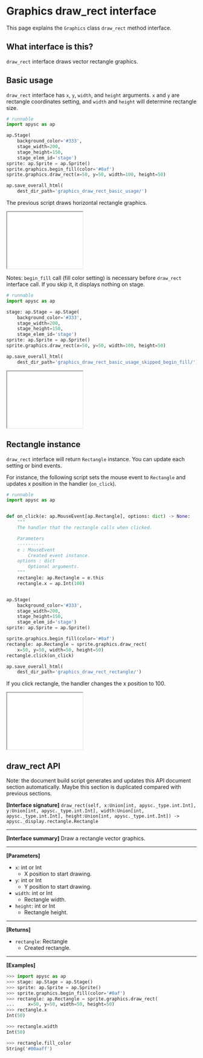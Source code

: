 # Graphics draw_rect interface

This page explains the `Graphics` class `draw_rect` method interface.

## What interface is this?

`draw_rect` interface draws vector rectangle graphics.

## Basic usage

`draw_rect` interface has `x`, `y`, `width`, and `height` arguments. `x` and `y` are rectangle coordinates setting, and `width` and `height` will determine rectangle size.

```py
# runnable
import apysc as ap

ap.Stage(
    background_color='#333',
    stage_width=200,
    stage_height=150,
    stage_elem_id='stage')
sprite: ap.Sprite = ap.Sprite()
sprite.graphics.begin_fill(color='#0af')
sprite.graphics.draw_rect(x=50, y=50, width=100, height=50)

ap.save_overall_html(
    dest_dir_path='graphics_draw_rect_basic_usage/')
```

The previous script draws horizontal rectangle graphics.

<iframe src="static/graphics_draw_rect_basic_usage/index.html" width="200" height="150"></iframe>

Notes: `begin_fill` call (fill color setting) is necessary before `draw_rect` interface call. If you skip it, it displays nothing on stage.

```py
# runnable
import apysc as ap

stage: ap.Stage = ap.Stage(
    background_color='#333',
    stage_width=200,
    stage_height=150,
    stage_elem_id='stage')
sprite: ap.Sprite = ap.Sprite()
sprite.graphics.draw_rect(x=50, y=50, width=100, height=50)

ap.save_overall_html(
    dest_dir_path='graphics_draw_rect_basic_usage_skipped_begin_fill/')
```

<iframe src="static/graphics_draw_rect_basic_usage_skipped_begin_fill/index.html" width="200" height="150"></iframe>

## Rectangle instance

`draw_rect` interface will return `Rectangle` instance. You can update each setting or bind events.

For instance, the following script sets the mouse event to `Rectangle` and updates x position in the handler (`on_click`).

```py
# runnable
import apysc as ap


def on_click(e: ap.MouseEvent[ap.Rectangle], options: dict) -> None:
    """
    The handler that the rectangle calls when clicked.

    Parameters
    ----------
    e : MouseEvent
        Created event instance.
    options : dict
        Optional arguments.
    """
    rectangle: ap.Rectangle = e.this
    rectangle.x = ap.Int(100)


ap.Stage(
    background_color='#333',
    stage_width=200,
    stage_height=150,
    stage_elem_id='stage')
sprite: ap.Sprite = ap.Sprite()

sprite.graphics.begin_fill(color='#0af')
rectangle: ap.Rectangle = sprite.graphics.draw_rect(
    x=50, y=50, width=50, height=50)
rectangle.click(on_click)

ap.save_overall_html(
    dest_dir_path='graphics_draw_rect_rectangle/')
```

If you click rectangle, the handler changes the x position to 100.

<iframe src="static/graphics_draw_rect_rectangle/index.html" width="200" height="150"></iframe>


## draw_rect API

<!-- Docstring: apysc._display.graphics.Graphics.draw_rect -->

<span class="inconspicuous-txt">Note: the document build script generates and updates this API document section automatically. Maybe this section is duplicated compared with previous sections.</span>

**[Interface signature]** `draw_rect(self, x:Union[int, apysc._type.int.Int], y:Union[int, apysc._type.int.Int], width:Union[int, apysc._type.int.Int], height:Union[int, apysc._type.int.Int]) -> apysc._display.rectangle.Rectangle`<hr>

**[Interface summary]** Draw a rectangle vector graphics.<hr>

**[Parameters]**

- `x`: int or Int
  - X position to start drawing.
- `y`: int or Int
  - Y position to start drawing.
- `width`: int or Int
  - Rectangle width.
- `height`: int or Int
  - Rectangle height.

<hr>

**[Returns]**

- `rectangle`: Rectangle
  - Created rectangle.

<hr>

**[Examples]**

```py
>>> import apysc as ap
>>> stage: ap.Stage = ap.Stage()
>>> sprite: ap.Sprite = ap.Sprite()
>>> sprite.graphics.begin_fill(color='#0af')
>>> rectangle: ap.Rectangle = sprite.graphics.draw_rect(
...     x=50, y=50, width=50, height=50)
>>> rectangle.x
Int(50)

>>> rectangle.width
Int(50)

>>> rectangle.fill_color
String('#00aaff')
```
